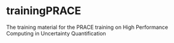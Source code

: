 # trainingPRACE
The training material for the PRACE training on High Performance Computing in Uncertainty Quantification

